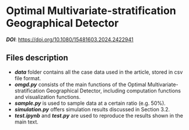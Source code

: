 # Optimal Multivariate-stratification Geographical Detector
***DOI***: https://doi.org/10.1080/15481603.2024.2422941

## Files description
- ***data*** folder contains all the case data used in the article, stored in csv file format.<br>
- ***omgd.py*** consists of the main functions of the Optimal Multivariate-stratification Geographical Detector, including computation functions and visualization functions.<br>
- ***sample.py*** is used to sample data at a certain ratio (e.g. 50%).<br>
- ***simulation.py*** offers simulation results discussed in Section 3.2.<br>
- ***test.ipynb*** and ***test.py*** are used to reproduce the results shown in the main text.<br>
